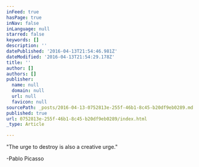 ```yaml
---
inFeed: true
hasPage: true
inNav: false
inLanguage: null
starred: false
keywords: []
description: ''
datePublished: '2016-04-13T21:54:46.981Z'
dateModified: '2016-04-13T21:54:29.178Z'
title: ''
author: []
authors: []
publisher:
  name: null
  domain: null
  url: null
  favicon: null
sourcePath: _posts/2016-04-13-0752813e-255f-46b1-8c45-b20df9eb0289.md
published: true
url: 0752813e-255f-46b1-8c45-b20df9eb0289/index.html
_type: Article

---
```

"The urge to destroy is also a creative urge."

-Pablo Picasso
